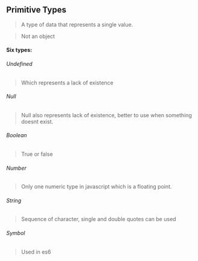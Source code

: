 ## Primitive Types
> A type of data that represents a single value.

> Not an object

#### Six types:
###### Undefined
> Which represents a lack of existence

###### Null
> Null also represents lack of existence, better to use when something doesnt exist.

###### Boolean
> True or false

###### Number
> Only one numeric type in javascript which is a floating point.

###### String
> Sequence of character, single and double quotes can be used

###### Symbol
> Used in es6

